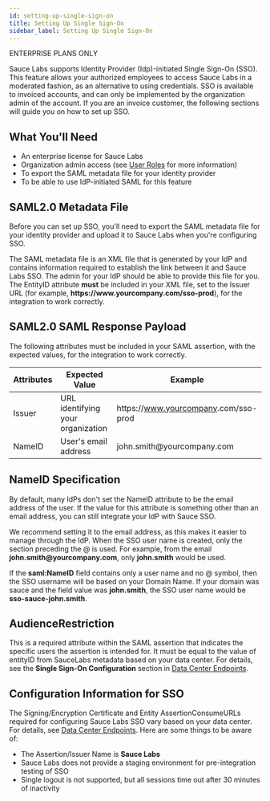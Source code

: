 ```yaml
---
id: setting-up-single-sign-on
title: Setting Up Single Sign-On
sidebar_label: Setting Up Single Sign-On
---
```

<p><span className="sauceDBlue">ENTERPRISE PLANS ONLY</span></p>
Sauce Labs supports Identity Provider (Idp)-initiated Single Sign-On (SSO). This feature allows your authorized employees to access Sauce Labs in a moderated fashion, as an alternative to using credentials. SSO is available to invoiced accounts, and can only be implemented by the organization admin of the account. If you are an invoice customer, the following sections will guide you on how to set up SSO.  

## What You'll Need

- An enterprise license for Sauce Labs
- Organization admin access (see [User Roles](/basics/acct-team-mgmt/managing-user-info) for more information)
- To export the SAML metadata file for your identity provider
- To be able to use IdP-initiated SAML for this feature

## SAML2.0 Metadata File
Before you can set up SSO, you'll need to export the SAML metadata file for your identity provider and upload it to Sauce Labs when you're configuring SSO.

The SAML metadata file is an XML file that is generated by your IdP and contains information required to establish the link between it and Sauce Labs SSO. The admin for your IdP should be able to provide this file for you. The EntityID attribute **must** be included in your XML file, set to the Issuer URL (for example, **https:<span></span>//www.<span></span>yourcompany.com/sso-prod**), for the integration to work correctly.

## SAML2.0 SAML Response Payload
The following attributes must be included in your SAML assertion, with the expected values, for the integration to work correctly.

| Attributes  | Expected Value | Example |
| ------------- | ------------- | ------------- |
| Issuer  | URL identifying your organization  | https:<span></span>//www.yourcompany<span></span>.com/sso-prod  |
| NameID  | User's email address  | john.<span></span>smith@<span></span>yourcompany.com  |

## NameID Specification
By default, many IdPs don't set the NameID attribute to be the email address of the user. If the value for this attribute is something other than an email address, you can still integrate your IdP with Sauce SSO.

We recommend setting it to the email address, as this makes it easier to manage through the IdP. When the SSO user name is created, only the section preceding the @ is used. For example, from the email **john.smith<span></span>@<span></span>yourcompany.com**, only **john.smith** would be used.

If the **saml:NameID** field contains only a user name and no @ symbol, then the SSO username will be based on your Domain Name. If your domain was sauce and the field value was **john.smith**, the SSO user name would be **sso-sauce-john.smith**.

## AudienceRestriction
This is a required attribute within the SAML assertion that indicates the specific users the assertion is intended for. It must be equal to the value of entityID from SauceLabs metadata based on your data center. For details, see the **Single Sign-On Configuration** section in [Data Center Endpoints](/dev/cli/sauce-connect-proxy).

## Configuration Information for SSO
The Signing/Encryption Certificate and Entity AssertionConsumeURLs required for configuring Sauce Labs SSO vary based on your data center. For details, see [Data Center Endpoints](/dev/cli/sauce-connect-proxy). Here are some things to be aware of:

- The Assertion/Issuer Name is **Sauce Labs**
- Sauce Labs does not provide a staging environment for pre-integration testing of SSO
- Single logout is not supported, but all sessions time out after 30 minutes of inactivity
